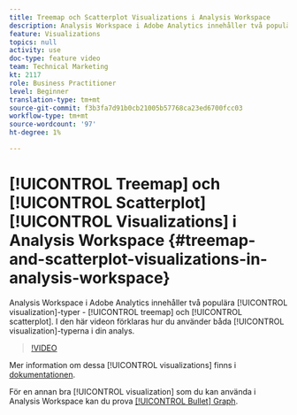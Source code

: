 ```yaml
---
title: Treemap och Scatterplot Visualizations i Analysis Workspace
description: Analysis Workspace i Adobe Analytics innehåller två populära visualiseringstyper - treemap och scatterplot. I den här videon förklaras hur du använder båda visualiseringstyperna i din analys.
feature: Visualizations
topics: null
activity: use
doc-type: feature video
team: Technical Marketing
kt: 2117
role: Business Practitioner
level: Beginner
translation-type: tm+mt
source-git-commit: f3b3fa7d91b0cb21005b57768ca23ed6700fcc03
workflow-type: tm+mt
source-wordcount: '97'
ht-degree: 1%

---
```



# [!UICONTROL Treemap] och  [!UICONTROL Scatterplot] [!UICONTROL Visualizations] i Analysis Workspace  {#treemap-and-scatterplot-visualizations-in-analysis-workspace}

Analysis Workspace i Adobe Analytics innehåller två populära [!UICONTROL visualization]-typer - [!UICONTROL treemap] och [!UICONTROL scatterplot]. I den här videon förklaras hur du använder båda [!UICONTROL visualization]-typerna i din analys.

>[!VIDEO](https://video.tv.adobe.com/v/23988/?quality=12)

Mer information om dessa [!UICONTROL visualizations] finns i [dokumentationen](https://marketing.adobe.com/resources/help/en_US/analytics/analysis-workspace/treemap.html).

För en annan bra [!UICONTROL visualization] som du kan använda i Analysis Workspace kan du prova [[!UICONTROL Bullet] Graph](https://helpx.adobe.com/analytics/kt/using/bullet-graph-viz-analysis-workspace-feature-video-use.html).
